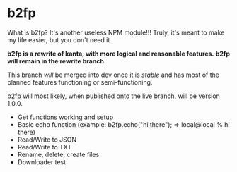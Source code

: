 # b2fp 

What is b2fp? It's another useless NPM module!!!
Truly, it's meant to make my life easier, but you don't need it.

**b2fp is a rewrite of kanta, with more logical and reasonable features.**
**b2fp will remain in the rewrite branch.**

This branch *will* be merged into dev once it is *stable* and has most of the planned features functioning or semi-functioning.

b2fp will most likely, when published onto the live branch, will be version 1.0.0. 

- Get functions working and setup
- Basic echo function (example: b2fp.echo("hi there"); => local@local % hi there)
- Read/Write to JSON
- Read/Write to TXT
- Rename, delete, create files
- Downloader test

